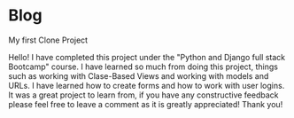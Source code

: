 # Blog
My first Clone Project

Hello!
I have completed this project under the "Python and Django full stack Bootcamp" course.
I have learned so much from doing this project, things such as working with Clase-Based Views and working with models and URLs.
I have learned how to create forms and how to work with user logins.
It was a great project to learn from, if you have any constructive feedback please feel free to leave a comment as it is greatly appreciated!
Thank you!
